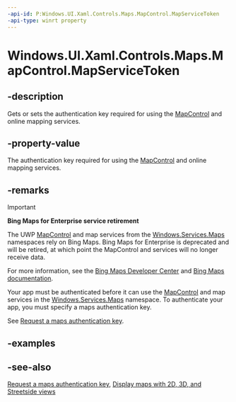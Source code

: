```yaml
---
-api-id: P:Windows.UI.Xaml.Controls.Maps.MapControl.MapServiceToken
-api-type: winrt property
---
```


<!-- Property syntax
public string MapServiceToken { get;  set; }
-->

# Windows.UI.Xaml.Controls.Maps.MapControl.MapServiceToken

## -description
Gets or sets the authentication key required for using the [MapControl](mapcontrol.md) and online mapping services.

## -property-value
The authentication key required for using the [MapControl](mapcontrol.md) and online mapping services.

## -remarks

> [!IMPORTANT]
> **Bing Maps for Enterprise service retirement**
>
> The UWP [MapControl](mapcontrol.md) and map services from the [Windows.Services.Maps](../windows.services.maps/windows_services_maps.md) namespaces rely on Bing Maps. Bing Maps for Enterprise is deprecated and will be retired, at which point the MapControl and services will no longer receive data.
>
> For more information, see the [Bing Maps Developer Center](https://www.bingmapsportal.com/) and [Bing Maps documentation](/bingmaps/getting-started/).

Your app must be authenticated before it can use the [MapControl](mapcontrol.md) and map services in the [Windows.Services.Maps](../windows.services.maps/windows_services_maps.md) namespace. To authenticate your app, you must specify a maps authentication key.

See [Request a maps authentication key](/windows/uwp/maps-and-location/authentication-key).

## -examples

## -see-also
[Request a maps authentication key](/windows/uwp/maps-and-location/authentication-key), [Display maps with 2D, 3D, and Streetside views](/windows/uwp/maps-and-location/display-maps)
